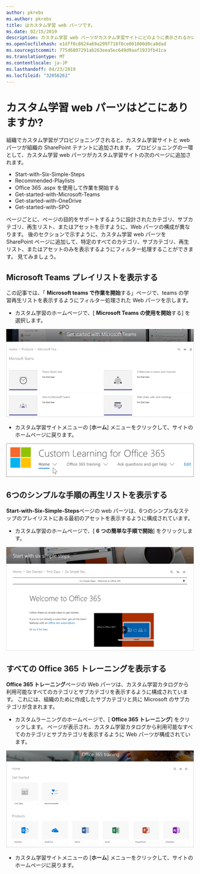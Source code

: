 ```yaml
---
author: pkrebs
ms.author: pkrebs
title: はカスタム学習 web パーツです。
ms.date: 02/15/2019
description: カスタム学習 web パーツがカスタム学習サイトにどのように表示されるかについて説明します。
ms.openlocfilehash: e1dff0c8624a69a299f718f0ce001000d0ca8dad
ms.sourcegitcommit: 775d6807291ab263eea5ec649d9aaf1933fb41ca
ms.translationtype: MT
ms.contentlocale: ja-JP
ms.lasthandoff: 04/23/2019
ms.locfileid: "32056261"
---
```

# <a name="wheres-the-custom-learning-web-part"></a>カスタム学習 web パーツはどこにありますか?

組織でカスタム学習がプロビジョニングされると、カスタム学習サイトと web パーツが組織の SharePoint テナントに追加されます。 プロビジョニングの一環として、カスタム学習 web パーツがカスタム学習サイトの次のページに追加されます。

- Start-with-Six-Simple-Steps 
- Recommended-Playlists
- Office 365 .aspx を使用して作業を開始する
- Get-started-with-Microsoft-Teams
- Get-started-with-OneDrive
- Get-started-with-SPO

ページごとに、ページの目的をサポートするように設計されたカテゴリ、サブカテゴリ、再生リスト、またはアセットを示すように、Web パーツの構成が異なります。 後のセクションで示すように、カスタム学習 web パーツを SharePoint ページに追加して、特定のすべてのカテゴリ、サブカテゴリ、再生リスト、またはアセットのみを表示するようにフィルター処理することができます。 見てみましょう。 

## <a name="view-microsoft-teams-playlists"></a>Microsoft Teams プレイリストを表示する

この記事では、「 **Microsoft teams で作業を開始**する」ページで、teams の学習再生リストを表示するようにフィルター処理された Web パーツを示します。 

- カスタム学習のホームページで、[ **Microsoft Teams の使用を開始**する] を選択します。

![cg-whereiswp-teams](media/cg-whereiswp-teams.png)

- カスタム学習サイトメニューの [**ホーム**] メニューをクリックして、サイトのホームページに戻ります。

![cg-homebtnmenu](media/cg-homebtnmenu.png)

## <a name="view-the-six-simple-steps-playlist"></a>6つのシンプルな手順の再生リストを表示する

**Start-with-Six-Simple-Steps**ページの web パーツは、6つのシンプルなステップのプレイリストにある最初のアセットを表示するように構成されています。 

- カスタム学習のホームページで、[ **6 つの簡単な手順で開始**] をクリックします。 

![cg-whereiswp-six](media/cg-whereiswp-six.png)

## <a name="view-all-office-365-training"></a>すべての Office 365 トレーニングを表示する

**Office 365 トレーニング**ページの Web パーツは、カスタム学習カタログから利用可能なすべてのカテゴリとサブカテゴリを表示するように構成されています。 これには、組織のために作成したサブカテゴリと共に Microsoft のサブカテゴリが含まれます。

- カスタムラーニングのホームページで、[ **Office 365 トレーニング**] をクリックします。 ページが表示され、カスタム学習カタログから利用可能なすべてのカテゴリとサブカテゴリを表示するように Web パーツが構成されています。

![cg-whereiswp-o365](media/cg-whereiswp-o365.png)

- カスタム学習サイトメニューの [**ホーム**] メニューをクリックして、サイトのホームページに戻ります。


